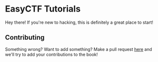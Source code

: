 # EasyCTF Tutorials

Hey there! If you're new to hacking, this is definitely a great place to start!

## Contributing

Something wrong? Want to add something? Make a pull request [here](https://github.com/failedxyz/easyctf_tutorials) and we'll try to add your contributions to the book!
